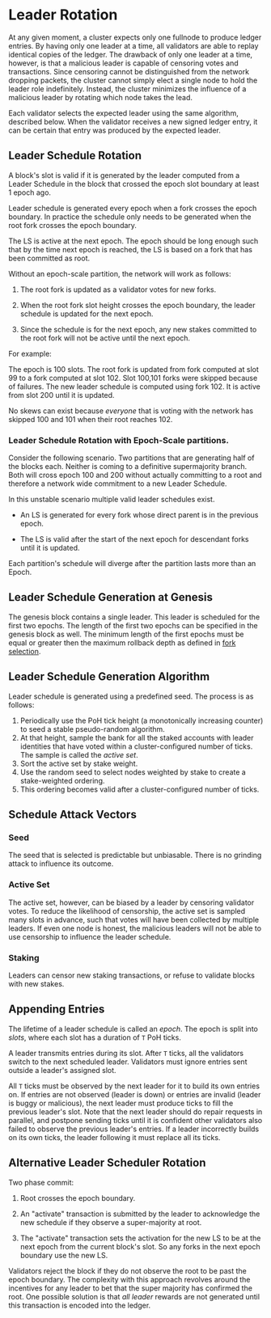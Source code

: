 # Leader Rotation

At any given moment, a cluster expects only one fullnode to produce ledger
entries. By having only one leader at a time, all validators are able to replay
identical copies of the ledger. The drawback of only one leader at a time,
however, is that a malicious leader is capable of censoring votes and
transactions. Since censoring cannot be distinguished from the network dropping
packets, the cluster cannot simply elect a single node to hold the leader role
indefinitely. Instead, the cluster minimizes the influence of a malicious
leader by rotating which node takes the lead.

Each validator selects the expected leader using the same algorithm, described
below. When the validator receives a new signed ledger entry, it can be certain
that entry was produced by the expected leader.

## Leader Schedule Rotation

A block's slot is valid if it is generated by the leader computed from a Leader
Schedule in the block that crossed the epoch slot boundary at least 1 epoch ago.

Leader schedule is generated every epoch when a fork crosses the epoch boundary.
In practice the schedule only needs to be generated when the root fork crosses
the epoch boundary.

The LS is active at the next epoch.  The epoch should be long enough such that
by the time next epoch is reached, the LS is based on a fork that has been
committed as root.

Without an epoch-scale partition, the network will work as follows:

1. The root fork is updated as a validator votes for new forks.

2. When the root fork slot height crosses the epoch boundary, the leader
schedule is updated for the next epoch.

3. Since the schedule is for the next epoch, any new stakes committed to the
root fork will not be active until the next epoch.

For example:

The epoch is 100 slots. The root fork is updated from fork computed at slot 99
to a fork computed at slot 102. Slot 100,101 forks were skipped because of
failures.  The new leader schedule is computed using fork 102.  It is active
from slot 200 until it is updated.

No skews can exist because *everyone* that is voting with the network has
skipped 100 and 101 when their root reaches 102.

### Leader Schedule Rotation with Epoch-Scale partitions.

Consider the following scenario.  Two partitions that are generating half of the
blocks each.  Neither is coming to a definitive supermajority branch.  Both will
cross epoch 100 and 200 without actually committing to a root and therefore a
network wide commitment to a new Leader Schedule.

In this unstable scenario multiple valid leader schedules exist.

* An LS is generated for every fork whose direct parent is in the previous
epoch.

* The LS is valid after the start of the next epoch for descendant forks until
it is updated.

Each partition's schedule will diverge after the partition lasts more than an
Epoch.

## Leader Schedule Generation at Genesis

The genesis block contains a single leader.  This leader is scheduled for the
first two epochs.  The length of the first two epochs can be specified in the
genesis block as well.  The minimum length of the first epochs must be equal or
greater then the maximum rollback depth as defined in [fork
selection](fork-selection.md).

## Leader Schedule Generation Algorithm

Leader schedule is generated using a predefined seed.  The process is as follows:

1. Periodically use the PoH tick height (a monotonically increasing counter) to
   seed a stable pseudo-random algorithm.
2. At that height, sample the bank for all the staked accounts with leader
   identities that have voted within a cluster-configured number of ticks. The
   sample is called the *active set*.
3. Sort the active set by stake weight.
4. Use the random seed to select nodes weighted by stake to create a
   stake-weighted ordering.
5. This ordering becomes valid after a cluster-configured number of ticks.

## Schedule Attack Vectors

### Seed

The seed that is selected is predictable but unbiasable.  There is no grinding
attack to influence its outcome. 

### Active Set

The active set, however, can be biased by a leader by censoring validator votes.
To reduce the likelihood of censorship, the active set is sampled many slots in
advance, such that votes will have been collected by multiple leaders. If even
one node is honest, the malicious leaders will not be able to use censorship to
influence the leader schedule.

### Staking

Leaders can censor new staking transactions, or refuse to validate blocks with
new stakes.

## Appending Entries

The lifetime of a leader schedule is called an *epoch*. The epoch is split into
*slots*, where each slot has a duration of `T` PoH ticks.

A leader transmits entries during its slot.  After `T` ticks, all the
validators switch to the next scheduled leader. Validators must ignore entries
sent outside a leader's assigned slot.

All `T` ticks must be observed by the next leader for it to build its own
entries on. If entries are not observed (leader is down) or entries are invalid
(leader is buggy or malicious), the next leader must produce ticks to fill the
previous leader's slot. Note that the next leader should do repair requests in
parallel, and postpone sending ticks until it is confident other validators
also failed to observe the previous leader's entries. If a leader incorrectly
builds on its own ticks, the leader following it must replace all its ticks.

## Alternative Leader Scheduler Rotation

Two phase commit:

1. Root crosses the epoch boundary.

2. An "activate" transaction is submitted by the leader to acknowledge the new
schedule if they observe a super-majority at root.

3. The "activate" transaction sets the activation for the new LS to be at the
next epoch from the current block's slot.  So any forks in the next epoch
boundary use the new LS.

Validators reject the block if they do not observe the root to be past the epoch
boundary.  The complexity with this approach revolves around the incentives for
any leader to bet that the super majority has confirmed the root.  One possible
solution is that *all leader* rewards are not generated until this transaction
is encoded into the ledger.
